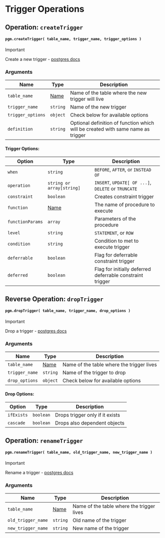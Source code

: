 # Trigger Operations

## Operation: `createTrigger`

#### `pgm.createTrigger( table_name, trigger_name, trigger_options )`

> [!IMPORTANT]
> Create a new trigger - [postgres docs](https://www.postgresql.org/docs/current/static/sql-createtrigger.html)

### Arguments

| Name              | Type                       | Description                                                                     |
| ----------------- | -------------------------- | ------------------------------------------------------------------------------- |
| `table_name`      | [Name](/migrations/#types) | Name of the table where the new trigger will live                               |
| `trigger_name`    | `string`                   | Name of the new trigger                                                         |
| `trigger_options` | `object`                   | Check below for available options                                               |
| `definition`      | `string`                   | Optional definition of function which will be created with same name as trigger |

#### Trigger Options:

| Option           | Type                       | Description                                               |
| ---------------- | -------------------------- | --------------------------------------------------------- |
| `when`           | `string`                   | `BEFORE`, `AFTER`, or `INSTEAD OF`                        |
| `operation`      | `string or array[string]`  | `INSERT`, `UPDATE[ OF ...]`, `DELETE` or `TRUNCATE`       |
| `constraint`     | `boolean`                  | Creates constraint trigger                                |
| `function`       | [Name](/migrations/#types) | The name of procedure to execute                          |
| `functionParams` | `array`                    | Parameters of the procedure                               |
| `level`          | `string`                   | `STATEMENT`, or `ROW`                                     |
| `condition`      | `string`                   | Condition to met to execute trigger                       |
| `deferrable`     | `boolean`                  | Flag for deferrable constraint trigger                    |
| `deferred`       | `boolean`                  | Flag for initially deferred deferrable constraint trigger |

## Reverse Operation: `dropTrigger`

#### `pgm.dropTrigger( table_name, trigger_name, drop_options )`

> [!IMPORTANT]
> Drop a trigger - [postgres docs](http://www.postgresql.org/docs/current/static/sql-droptrigger.html)

### Arguments

| Name           | Type                       | Description                               |
| -------------- | -------------------------- | ----------------------------------------- |
| `table_name`   | [Name](/migrations/#types) | Name of the table where the trigger lives |
| `trigger_name` | `string`                   | Name of the trigger to drop               |
| `drop_options` | `object`                   | Check below for available options         |

#### Drop Options:

| Option     | Type      | Description                     |
| ---------- | --------- | ------------------------------- |
| `ifExists` | `boolean` | Drops trigger only if it exists |
| `cascade`  | `boolean` | Drops also dependent objects    |

## Operation: `renameTrigger`

#### `pgm.renameTrigger( table_name, old_trigger_name, new_trigger_name )`

> [!IMPORTANT]
> Rename a trigger - [postgres docs](http://www.postgresql.org/docs/current/static/sql-altertrigger.html)

### Arguments

| Name               | Type                       | Description                               |
| ------------------ | -------------------------- | ----------------------------------------- |
| `table_name`       | [Name](/migrations/#types) | Name of the table where the trigger lives |
| `old_trigger_name` | `string`                   | Old name of the trigger                   |
| `new_trigger_name` | `string`                   | New name of the trigger                   |
